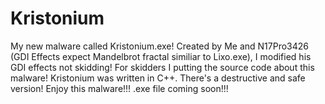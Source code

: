 # Kristonium
My new malware called Kristonium.exe! Created by Me and N17Pro3426 (GDI Effects expect Mandelbrot fractal similiar to Lixo.exe), I modified his GDI effects not skidding! For skidders I putting the source code about this malware! Kristonium was written in C++. There's a destructive and safe version! Enjoy this malware!!! .exe file coming soon!!!
